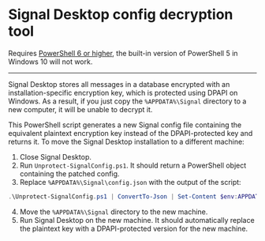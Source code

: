 # Signal Desktop config decryption tool

Requires [PowerShell 6 or higher](https://github.com/PowerShell/PowerShell/releases/), the built-in version of PowerShell 5 in Windows 10 will not work.

---

Signal Desktop stores all messages in a database encrypted with an installation-specific encryption key, which is protected using DPAPI on Windows. As a result, if you just copy the `%APPDATA%\Signal` directory to a new computer, it will be unable to decrypt it.

This PowerShell script generates a new Signal config file containing the equivalent plaintext encryption key instead of the DPAPI-protected key and returns it. To move the Signal Desktop installation to a different machine:

1. Close Signal Desktop.
2. Run `Unprotect-SignalConfig.ps1`. It should return a PowerShell object containing the patched config.
3. Replace `%APPDATA%\Signal\config.json` with the output of the script:
  ```powershell
  .\Unprotect-SignalConfig.ps1 | ConvertTo-Json | Set-Content $env:APPDATA\Signal\config.json
  ```
4. Move the `%APPDATA%\Signal` directory to the new machine.
5. Run Signal Desktop on the new machine. It should automatically replace the plaintext key with a DPAPI-protected version for the new machine.

